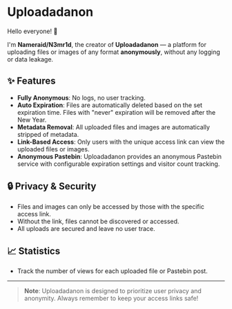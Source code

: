 # Uploadadanon

Hello everyone! 👋

I'm **Nameraid/N3mr1d**, the creator of **Uploadadanon** — a platform for uploading files or images of any format **anonymously**, without any logging or data leakage.

## ✨ Features

- **Fully Anonymous**: No logs, no user tracking.
- **Auto Expiration**: Files are automatically deleted based on the set expiration time. Files with "never" expiration will be removed after the New Year.
- **Metadata Removal**: All uploaded files and images are automatically stripped of metadata.
- **Link-Based Access**: Only users with the unique access link can view the uploaded files or images.
- **Anonymous Pastebin**: Uploadadanon provides an anonymous Pastebin service with configurable expiration settings and visitor count tracking.

## 🔒 Privacy & Security

- Files and images can only be accessed by those with the specific access link.
- Without the link, files cannot be discovered or accessed.
- All uploads are secured and leave no user trace.

## 📈 Statistics

- Track the number of views for each uploaded file or Pastebin post.

---

> **Note**: Uploadadanon is designed to prioritize user privacy and anonymity. Always remember to keep your access links safe!

